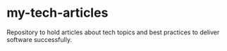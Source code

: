 # my-tech-articles
Repository to hold articles about tech topics and best practices to deliver software successfully.
